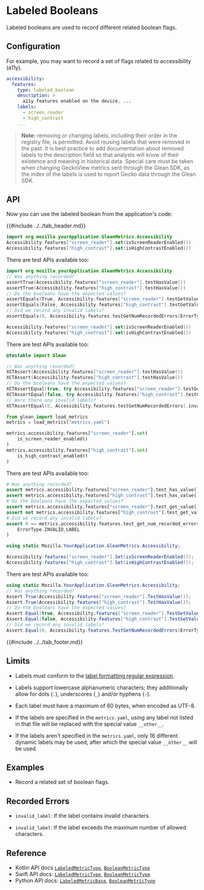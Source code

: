 # Labeled Booleans

Labeled booleans are used to record different related boolean flags.

## Configuration

For example, you may want to record a set of flags related to accessibility (a11y).

```YAML
accessibility:
  features:
    type: labeled_boolean
    description: >
      a11y features enabled on the device. ...
    labels:
      - screen_reader
      - high_contrast
    ...
```

> **Note:** removing or changing labels, including their order in the registry file, is permitted. Avoid reusing labels that were removed in the past. It is best practice to add documentation about removed labels to the description field so that analysts will know of their existence and meaning in historical data. Special care must be taken when changing GeckoView metrics sent through the Glean SDK, as the index of the labels is used to report Gecko data through the Glean SDK.

## API

Now you can use the labeled boolean from the application's code:

{{#include ../../tab_header.md}}

<div data-lang="Kotlin" class="tab">

```Kotlin
import org.mozilla.yourApplication.GleanMetrics.Accessibility
Accessibility.features["screen_reader"].set(isScreenReaderEnabled())
Accessibility.features["high_contrast"].set(isHighContrastEnabled())
```

There are test APIs available too:

```Kotlin
import org.mozilla.yourApplication.GleanMetrics.Accessibility
// Was anything recorded?
assertTrue(Accessibility.features["screen_reader"].testHasValue())
assertTrue(Accessibility.features["high_contrast"].testHasValue())
// Do the booleans have the expected values?
assertEquals(True, Accessibility.features["screen_reader"].testGetValue())
assertEquals(False, Accessibility.features["high_contrast"].testGetValue())
// Did we record any invalid labels?
assertEquals(0, Accessibility.features.testGetNumRecordedErrors(ErrorType.InvalidLabel))
```

</div>

<div data-lang="Swift" class="tab">

```Swift
Accessibility.features["screen_reader"].set(isScreenReaderEnabled())
Accessibility.features["high_contrast"].set(isHighContrastEnabled())
```

There are test APIs available too:

```Swift
@testable import Glean

// Was anything recorded?
XCTAssert(Accessibility.features["screen_reader"].testHasValue())
XCTAssert(Accessibility.features["high_contrast"].testHasValue())
// Do the booleans have the expected values?
XCTAssertEqual(true, try Accessibility.features["screen_reader"].testGetValue())
XCTAssertEqual(false, try Accessibility.features["high_contrast"].testGetValue())
// Were there any invalid labels?
XCTAssertEqual(0, Accessibility.features.testGetNumRecordedErrors(.invalidLabel))
```

</div>

<div data-lang="Python" class="tab">

```Python
from glean import load_metrics
metrics = load_metrics("metrics.yaml")

metrics.accessibility.features["screen_reader"].set(
    is_screen_reader_enabled()
)
metrics.accessibility.features["high_contrast"].set(
    is_high_contrast_enabled()
)
```

There are test APIs available too:

```Python
# Was anything recorded?
assert metrics.accessibility.features["screen_reader"].test_has_value()
assert metrics.accessibility.features["high_contrast"].test_has_value()
# Do the booleans have the expected values?
assert metrics.accessibility.features["screen_reader"].test_get_value()
assert not metrics.accessibility.features["high_contrast"].test_get_value()
# Did we record any invalid labels?
assert 0 == metrics.accessibility.features.test_get_num_recorded_errors(
    ErrorType.INVALID_LABEL
)
```

</div>

<div data-lang="C#" class="tab">

```C#
using static Mozilla.YourApplication.GleanMetrics.Accessibility;

Accessibility.features["screen_reader"].Set(isScreenReaderEnabled());
Accessibility.features["high_contrast"].Set(isHighContrastEnabled());
```

There are test APIs available too:

```C#
using static Mozilla.YourApplication.GleanMetrics.Accessibility;
// Was anything recorded?
Assert.True(Accessibility.features["screen_reader"].TestHasValue());
Assert.True(Accessibility.features["high_contrast"].TestHasValue());
// Do the booleans have the expected values?
Assert.Equal(true, Accessibility.features["screen_reader"].TestGetValue());
Assert.Equal(false, Accessibility.features["high_contrast"].TestGetValue());
// Did we record any invalid labels?
Assert.Equal(0, Accessibility.features.TestGetNumRecordedErrors(ErrorType.InvalidLabel));
```

</div>

{{#include ../../tab_footer.md}}

## Limits

* Labels must conform to the [label formatting regular expression](index.md#label-format).

* Labels support lowercase alphanumeric characters; they additionally allow for dots (`.`), underscores (`_`) and/or hyphens (`-`).

* Each label must have a maximum of 60 bytes, when encoded as UTF-8.

* If the labels are specified in the `metrics.yaml`, using any label not listed in that file will be replaced with the special value `__other__`.

* If the labels aren't specified in the `metrics.yaml`, only 16 different dynamic labels may be used, after which the special value `__other__` will be used.

## Examples

* Record a related set of boolean flags.

## Recorded Errors

* `invalid_label`: If the label contains invalid characters.

* `invalid_label`: If the label exceeds the maximum number of allowed characters.

## Reference

* Kotlin API docs [`LabeledMetricType`](../../../javadoc/glean/mozilla.telemetry.glean.private/-labeled-metric-type/index.html), [`BooleanMetricType`](../../../javadoc/glean/mozilla.telemetry.glean.private/-boolean-metric-type/index.html)
* Swift API docs: [`LabeledMetricType`](../../../swift/Classes/LabeledMetricType.html), [`BooleanMetricType`](../../../swift/Classes/BooleanMetricType.html)
* Python API docs: [`LabeledMetricBase`](../../../python/glean/metrics/labeled.html), [`BooleanMetricType`](../../../python/glean/metrics/boolean.html)
